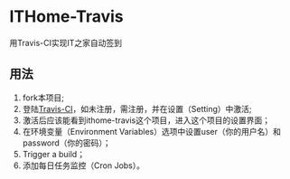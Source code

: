 # ITHome-Travis
用Travis-CI实现IT之家自动签到

## 用法
1. fork本项目;
2. 登陆[Travis-CI](https://travis-ci.com)，如未注册，需注册，并在设置（Setting）中激活;
3. 激活后应该能看到ithome-travis这个项目，进入这个项目的设置界面；
4. 在环境变量（Environment Variables）选项中设置user（你的用户名）和password（你的密码）；
5. Trigger a build；
6. 添加每日任务监控（Cron Jobs）。
